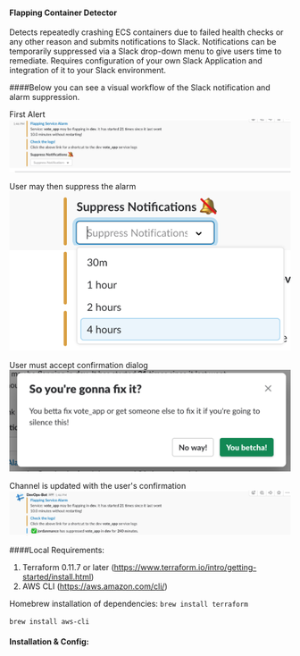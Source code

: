 #### Flapping Container Detector

Detects repeatedly crashing ECS containers due to failed health checks or any other reason and submits notifications to 
Slack. Notifications can be temporarily suppressed via a Slack drop-down menu to give users time to remediate. Requires 
configuration of your own Slack Application and integration of it to your Slack environment.

####Below you can see a visual workflow of the Slack notification and alarm suppression.

First Alert
![Alarm Notification](/docs/images/FlappingAlarm.png?raw=true "Alarm Notification")

User may then suppress the alarm
![Suppression Options](/docs/images/SuppressDropdown.png?raw=true "Suppression Options")

User must accept confirmation dialog
![Confirmation](/docs/images/ConfirmationModal.png?raw=true "Confirmation")

Channel is updated with the user's confirmation
![Updated Alarm](/docs/images/AlarmAfterSuppression.png?raw=true "Updated Alarm")


####Local Requirements:
1) Terraform 0.11.7 or later (https://www.terraform.io/intro/getting-started/install.html)
2) AWS CLI (https://aws.amazon.com/cli/)


Homebrew installation of dependencies:
`brew install terraform`

`brew install aws-cli`

#### Installation & Config: